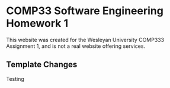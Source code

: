 # COMP33 Software Engineering Homework 1

This website was created for the Wesleyan University COMP333 Assignment 1, and is not a real website offering services.

## Template Changes

Testing